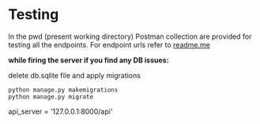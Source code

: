# Testing

In the pwd (present working directory) Postman collection are provided for testing all the endpoints. For endpoint urls refer to [readme.me](../readme.me)

**while firing the server if you find any DB issues:**

delete db.sqlite file and apply migrations


```
python manage.py makemigrations
python manage.py migrate
```

api_server = '127.0.0.1:8000/api'
